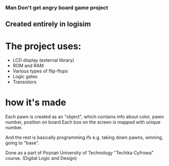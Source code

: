 ### Man Don't get angry board game project ###
## Created entirely in logisim ##
# The project uses: #
- LCD display (external library)
- ROM and RAM
- Various types of flip-flops
- Logic gates
- Transistors

# how it's made #
Each pawn is created as an "object", which contains info about color, pawn number, position on board
Each box on the screen is mapped with unique number. 

And the rest is basically programming ifs e.g. taking down pawns, winning, going to "base". 

Done as a part of Poznań University of Technology "Techika Cyfrowa" course. (Digital Logic and Design)
